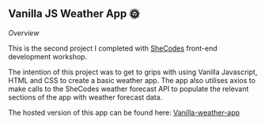 ## Vanilla JS Weather App 🌞

*Overview*

This is the second project I completed with [SheCodes](https://www.shecodes.io/) front-end development workshop.

The intention of this project was to get to grips with using Vanilla Javascript, HTML and CSS to create a basic weather app.
The app also utilises axios to make calls to the SheCodes weather forecast API to populate the relevant sections of the app with weather forecast data.

The hosted version of this app can be found here: [Vanilla-weather-app](https://phenomenal-genie-a596d5.netlify.app)

